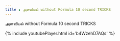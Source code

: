 ```yaml
---
title : அளவியல் without Formula 10 second TRICKS
---
```


அளவியல் without Formula 10 second TRICKS



{% include youtubePlayer.html id='b4WzehD7AQs' %}
